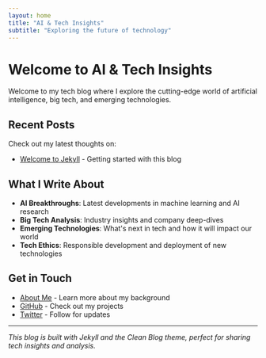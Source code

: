 ```yaml
---
layout: home
title: "AI & Tech Insights"
subtitle: "Exploring the future of technology"
---
```


# Welcome to AI & Tech Insights

Welcome to my tech blog where I explore the cutting-edge world of artificial intelligence, big tech, and emerging technologies.

## Recent Posts

Check out my latest thoughts on:

- [Welcome to Jekyll](/myblog/2025/08/31/welcome-to-jekyll.html) - Getting started with this blog

## What I Write About

- **AI Breakthroughs**: Latest developments in machine learning and AI research
- **Big Tech Analysis**: Industry insights and company deep-dives
- **Emerging Technologies**: What's next in tech and how it will impact our world
- **Tech Ethics**: Responsible development and deployment of new technologies

## Get in Touch

- [About Me](/myblog/about.html) - Learn more about my background
- [GitHub](https://github.com/markekvall) - Check out my projects
- [Twitter](https://twitter.com/jekyllrb) - Follow for updates

---

*This blog is built with Jekyll and the Clean Blog theme, perfect for sharing tech insights and analysis.*
